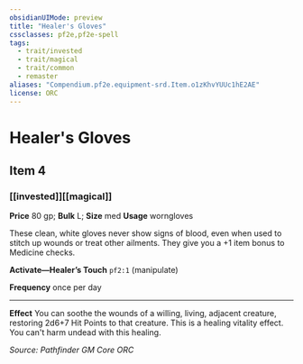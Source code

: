 ```yaml
---
obsidianUIMode: preview
title: "Healer's Gloves"
cssclasses: pf2e,pf2e-spell
tags:
  - trait/invested
  - trait/magical
  - trait/common
  - remaster
aliases: "Compendium.pf2e.equipment-srd.Item.o1zKhvYUUc1hE2AE"
license: ORC
---
```

# Healer's Gloves
## Item 4
### [[invested]][[magical]]


**Price** 80 gp; 
**Bulk** L; **Size** med
**Usage** worngloves

These clean, white gloves never show signs of blood, even when used to stitch up wounds or treat other ailments. They give you a +1 item bonus to Medicine checks.

**Activate—Healer’s Touch** `pf2:1` (manipulate)

**Frequency** once per day

* * *

**Effect** You can soothe the wounds of a willing, living, adjacent creature, restoring 2d6+7 Hit Points to that creature. This is a healing vitality effect. You can't harm undead with this healing.

*Source: Pathfinder GM Core*
*ORC*
